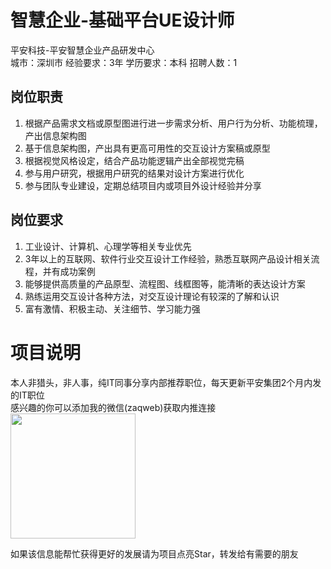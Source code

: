 # 智慧企业-基础平台UE设计师
平安科技-平安智慧企业产品研发中心  
城市：深圳市 经验要求：3年 学历要求：本科  招聘人数：1

## 岗位职责
1. 根据产品需求文档或原型图进行进一步需求分析、用户行为分析、功能梳理，产出信息架构图   
2. 基于信息架构图，产出具有更高可用性的交互设计方案稿或原型   
3. 根据视觉风格设定，结合产品功能逻辑产出全部视觉完稿   
4. 参与用户研究，根据用户研究的结果对设计方案进行优化   
5. 参与团队专业建设，定期总结项目内或项目外设计经验并分享

## 岗位要求
1. 工业设计、计算机、心理学等相关专业优先   
2. 3年以上的互联网、软件行业交互设计工作经验，熟悉互联网产品设计相关流程，并有成功案例   
3. 能够提供高质量的产品原型、流程图、线框图等，能清晰的表达设计方案   
4. 熟练运用交互设计各种方法，对交互设计理论有较深的了解和认识   
5. 富有激情、积极主动、关注细节、学习能力强

# 项目说明

本人非猎头，非人事，纯IT同事分享内部推荐职位，每天更新平安集团2个月内发的IT职位  
感兴趣的你可以添加我的微信(zaqweb)获取内推连接  
<img src="https://github.com/zaqweb/PA-IT-JOBS/blob/master/WechatICode.jpeg"  height="200" width="200">

如果该信息能帮忙获得更好的发展请为项目点亮Star，转发给有需要的朋友




